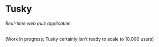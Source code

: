 # Tusky
###### Real-time web quiz application
(Work in progress; Tusky certainly isn't ready to scale to 10,000 users)
